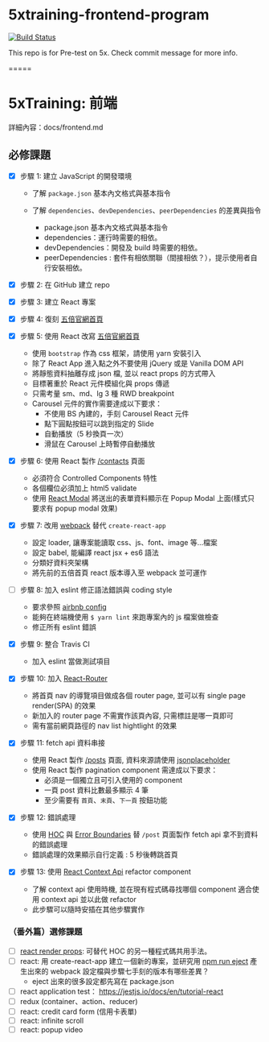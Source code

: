 # 5xtraining-frontend-program

[![Build Status](https://travis-ci.com/lucifiel0121/5xtraining-frontend-program.svg?branch=master)](https://travis-ci.com/lucifiel0121/5xtraining-frontend-program)

This repo is for Pre-test on 5x.
Check commit message for more info.

=====

# 5xTraining: 前端

詳細內容：docs/frontend.md

## 必修課題

- [x] 步驟 1: 建立 JavaScript 的開發環境

  - 了解 `package.json` 基本內文格式與基本指令
  - 了解 `dependencies`、`devDependencies`、`peerDependencies` 的差異與指令

    - package.json 基本內文格式與基本指令
    - dependencies：運行時需要的相依。
    - devDependencies：開發及 build 時需要的相依。
    - peerDependencies : 套件有相依關聯（間接相依？），提示使用者自行安裝相依。

- [x] 步驟 2: 在 GitHub 建立 repo

- [x] 步驟 3: 建立 React 專案

- [x] 步驟 4: 復刻 [五倍官網首頁](https://5xruby.tw/)

- [x] 步驟 5: 使用 React 改寫 [五倍官網首頁](https://5xruby.tw/)

  - 使用 `bootstrap` 作為 css 框架，請使用 yarn 安裝引入
  - 除了 React App 進入點之外不要使用 jQuery 或是 Vanilla DOM API
  - 將靜態資料抽離存成 json 檔, 並以 react props 的方式帶入
  - 目標著重於 React 元件模組化與 props 傳遞
  - 只需考量 sm、md、lg 3 種 RWD breakpoint
  - Carousel 元件的實作需要達成以下要求：
    - 不使用 BS 內建的，手刻 Carousel React 元件
    - 點下圓點按鈕可以跳到指定的 Slide
    - 自動播放（5 秒換頁一次）
    - 滑鼠在 Carousel 上時暫停自動播放

- [x] 步驟 6: 使用 React 製作 [/contacts](https://5xruby.tw/contacts) 頁面

  - 必須符合 Controlled Components 特性
  - 各個欄位必須加上 html5 validate
  - 使用 [React Modal](https://github.com/reactjs/react-modal) 將送出的表單資料顯示在 Popup Modal 上面(樣式只要求有 popup modal 效果)

- [x] 步驟 7: 改用 [webpack](https://webpack.js.org/) 替代 `create-react-app`

  - 設定 loader, 讓專案能讀取 css、js、font、image 等...檔案
  - 設定 babel, 能編譯 react jsx + es6 語法
  - 分類好資料夾架構
  - 將先前的五倍首頁 react 版本導入至 webpack 並可運作

- [ ] 步驟 8: 加入 eslint 修正語法錯誤與 coding style

  - 要求參照 [airbnb config](https://github.com/airbnb/javascript/tree/master/packages/eslint-config-airbnb)
  - 能夠在終端機使用 `$ yarn lint` 來跑專案內的 js 檔案做檢查
  - 修正所有 eslint 錯誤

- [x] 步驟 9: 整合 Travis CI

  - 加入 eslint 當做測試項目

- [x] 步驟 10: 加入 [React-Router](https://github.com/ReactTraining/react-router)

  - 將首頁 nav 的導覽項目做成各個 router page, 並可以有 single page render(SPA) 的效果
  - 新加入的 router page 不需實作該頁內容, 只需標註是哪一頁即可
  - 需有當前網頁路徑的 nav list hightlight 的效果

- [x] 步驟 11: fetch api 資料串接

  - 使用 React 製作 [/posts](https://5xruby.tw/posts) 頁面, 資料來源請使用 [jsonplaceholder](https://jsonplaceholder.typicode.com/)
  - 使用 React 製作 pagination component 需達成以下要求：
    - 必須是一個獨立且可引入使用的 component
    - 一頁 post 資料比數最多顯示 4 筆
    - 至少需要有 `首頁`、`末頁`、`下一頁` 按鈕功能

- [x] 步驟 12: 錯誤處理

  - 使用 [HOC](https://reactjs.org/docs/higher-order-components.html) 與 [Error Boundaries](https://reactjs.org/docs/error-boundaries.html#introducing-error-boundaries) 替 `/post` 頁面製作 fetch api 拿不到資料的錯誤處理
  - 錯誤處理的效果顯示自行定義 : 5 秒後轉跳首頁

- [x] 步驟 13: 使用 [React Context Api](https://reactjs.org/docs/context.html#api) refactor component

  - 了解 context api 使用時機, 並在現有程式碼尋找哪個 component 適合使用 context api 並以此做 refactor
  - 此步驟可以隨時安插在其他步驟實作

### （番外篇）選修課題

- [ ] [react render props](https://reactjs.org/docs/render-props.html): 可替代 HOC 的另一種程式碼共用手法。
- [ ] react: 用 create-react-app 建立一個新的專案，並研究用 [npm run eject](https://github.com/facebook/create-react-app/blob/master/packages/react-scripts/template/README.md#npm-run-eject) 產生出來的 webpack 設定檔與步驟七手刻的版本有哪些差異？
  - eject 出來的很多設定都先寫在 package.json
- [ ] react application test： https://jestjs.io/docs/en/tutorial-react
- [ ] redux (container、action、reducer)
- [ ] react: credit card form (信用卡表單)
- [ ] react: infinite scroll
- [ ] react: popup video

